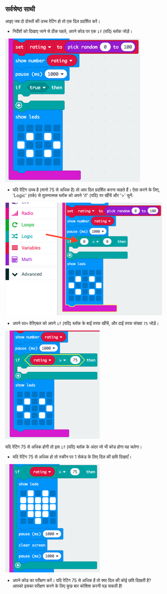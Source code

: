 ## सर्वश्रेष्ठ साथी

आइए जब दो दोस्तों की उच्च रेटिंग हो तो एक दिल प्रदर्शित करें।

+ निर्देशों को दिखाए जाने से ठीक पहले, अपने कोड पर एक `if` (यदि) ब्लॉक जोड़ें।

![स्क्रीनशॉट](images/rate-if.png)

+ यदि रेटिंग उच्च है (मानो 75 से अधिक है) तो आप दिल प्रदर्शित करना चाहते हैं। ऐसा करने के लिए, 'Logic' (तर्क) से तुलनात्मक ब्लॉक को अपने 'if' (यदि) पर खींचें और '>' चुनें:

![स्क्रीनशॉट](images/rate-compare.png)

+ अपने `रेटिंग` वेरिएबल को अपने `if` (यदि) ब्लॉक के बाईं तरफ खींचें, और दाईं तरफ संख्या `75` जोड़ें।

![स्क्रीनशॉट](images/rate-75.png)

यदि रेटिंग 75 से अधिक होगी तो इस `if` (यदि) ब्लॉक के अंदर जो भी कोड होगा वह चलेगा।

+ यदि रेटिंग 75 से अधिक हो तो स्क्रीन पर 1 सेकंड के लिए दिल की छवि दिखाएँ।

![स्क्रीनशॉट](images/rate-heart.png)

+ अपने कोड का परीक्षण करें। यदि रेटिंग 75 से अधिक है तो क्या दिल की कोई छवि दिखती है? आपको इसका परीक्षण करने के लिए कुछ बार कोशिश करनी पड़ सकती है!